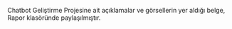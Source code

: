 Chatbot Geliştirme Projesine ait açıklamalar ve görsellerin yer aldığı belge, Rapor klasöründe paylaşılmıştır. 
